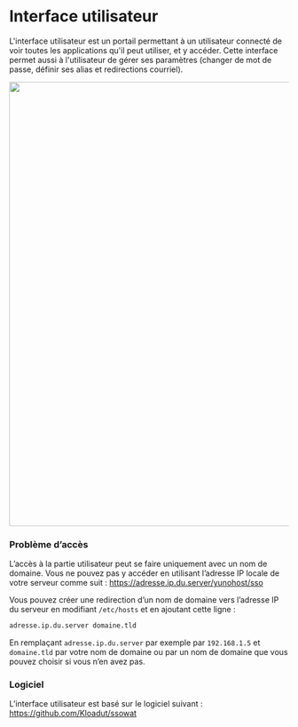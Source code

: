 # Interface utilisateur

L'interface utilisateur est un portail permettant à un utilisateur connecté de voir toutes les applications qu'il peut
utiliser, et y accéder. Cette interface permet aussi à l'utilisateur de gérer ses paramètres (changer de mot de passe, 
définir ses alias et redirections courriel).

<img src="/images/home_panel.jpg" width=800>

### Problème d’accès

L’accès à la partie utilisateur peut se faire uniquement avec un nom de domaine. Vous ne pouvez pas y accéder en utilisant l’adresse IP locale de votre serveur comme suit : https://adresse.ip.du.server/yunohost/sso

Vous pouvez créer une redirection d’un nom de domaine vers l’adresse IP du serveur en modifiant `/etc/hosts` et en ajoutant cette ligne :

```bash
adresse.ip.du.server domaine.tld
```

En remplaçant `adresse.ip.du.server` par exemple par `192.168.1.5` et `domaine.tld` par votre nom de domaine ou par un nom de domaine que vous pouvez choisir si vous n’en avez pas.

### Logiciel

L’interface utilisateur est basé sur le logiciel suivant : https://github.com/Kloadut/ssowat
